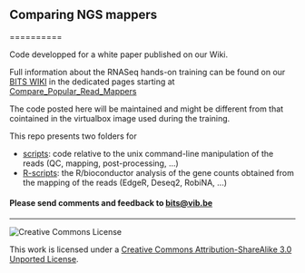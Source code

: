 ## Comparing NGS mappers
==========

Code developped for a white paper published on our Wiki.

Full information about the RNASeq hands-on training can be found on our <a href="http://wiki.bits.vib.be" target="_blank">BITS WIKI</a> in the dedicated pages starting at <a href="http://wiki.bits.vib.be/index.php/Compare_Popular_Read_Mappers" target="_blank">Compare_Popular_Read_Mappers</a>

The code posted here will be maintained and might be different from that cointained in the virtualbox image used during the training.

This repo presents two folders for

* [scripts](scripts): code relative to the unix command-line manipulation of the reads (QC, mapping, post-processing, ...)
* [R-scripts](R-scripts):  the R/bioconductor analysis of the gene counts obtained from the mapping of the reads (EdgeR, Deseq2, RobiNA, ...)

<h4>Please send comments and feedback to <a href="mailto:bits@vib.be">bits@vib.be</a></h4>

------------

![Creative Commons License](http://i.creativecommons.org/l/by-sa/3.0/88x31.png?raw=true)

This work is licensed under a [Creative Commons Attribution-ShareAlike 3.0 Unported License](http://creativecommons.org/licenses/by-sa/3.0/).
